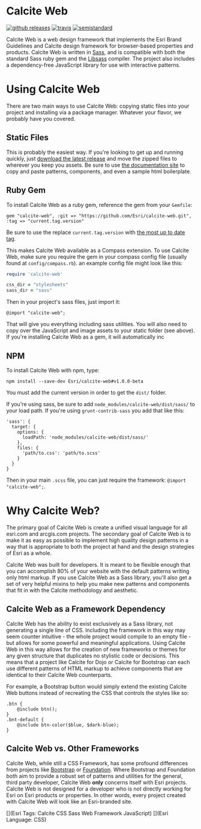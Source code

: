 # Calcite Web

[![github releases][github-img]][github-url] [![travis][travis-img]][travis-url] [![semistandard][semistandard-img]][semistandard-url]

[github-img]: https://img.shields.io/github/release/esri/calcite-web.svg?style=flat-square
[github-url]: https://github.com/Esri/calcite-web/releases
[travis-img]: https://img.shields.io/travis/esri/calcite-web.svg?style=flat-square
[travis-url]: https://travis-ci.org/Esri/calcite-web
[semistandard-img]: https://img.shields.io/badge/code%20style-semistandard-brightgreen.svg?style=flat-square
[semistandard-url]: https://github.com/Flet/semistandard

Calcite Web is a web design framework that implements the Esri Brand Guidelines and Calcite design framework for browser-based properties and products. Calcite Web is written in [Sass](http://sass-lang.com/), and is compatible with both the standard Sass ruby gem and the [Libsass](http://libsass.org/) compiler. The project also includes a dependency-free JavaScript library for use with interactive patterns.

# Using Calcite Web

There are two main ways to use Calcite Web: copying static files into your project and installing via a package manager. Whatever your flavor, we probably have you covered.

## Static Files

This is probably the easiest way. If you're looking to get up and running quickly, just [download the latest release](https://github.com/esri/calcite-web/releases) and move the zipped files to wherever you keep you assets. Be sure to use [the documentation site](http://esri.github.io/calcite-web/) to copy and paste patterns, components, and even a sample html boilerplate.

## Ruby Gem

To install Calcite Web as a ruby gem, reference the gem from your `Gemfile`:

```
gem "calcite-web", :git => "https://github.com/Esri/calcite-web.git", :tag => "current.tag.version"
```

Be sure to use the replace `current.tag.version` with [the most up to date tag](https://github.com/Esri/calcite-web/releases).

This makes Calcite Web available as a Compass extension. To use Calcite Web, make sure you require the gem in your compass config file (usually found at `config/compass.rb`). an example config file might look like this:

```ruby
require 'calcite-web'

css_dir = "stylesheets"
sass_dir = "sass"
```

Then in your project's sass files, just import it:

```
@import "calcite-web";
```

That will give you everything including sass utilities. You will also need to copy over the JavaScript and image assets to your static folder (see above). If you're installing Calcite Web as a gem, it will automatically inc


## NPM

To install Calcite Web with npm, type:

```
npm install --save-dev Esri/calcite-web#v1.0.0-beta
```

You must add the current version in order to get the `dist/` folder.

If you're using sass, be sure to add `node_modules/calcite-web/dist/sass/` to your load path. If you're using `grunt-contrib-sass` you add that like this:

```
'sass': {
  target: {
    options: {
      loadPath: 'node_modules/calcite-web/dist/sass/'
    },
    files: {
      'path/to.css': 'path/to.scss'
    }
  }
}
```

Then in your main `.scss` file, you can just require the framework: `@import "calcite-web";`.


# Why Calcite Web?

The primary goal of Calcite Web is create a unified visual language for all esri.com and arcgis.com projects. The secondary goal of Calcite Web is to make it as easy as possible to implement high quality design patterns in a way that is appropriate to both the project at hand and the design strategies of Esri as a whole.

Calcite Web was built for developers. It is meant to be flexible enough that you can accomplish 80% of your website with the default patterns writing only html markup. If you use Calcite Web as a Sass library, you'll also get a set of very helpful mixins to help you make new patterns and components that fit in with the Calcite methodology and aesthetic.

## Calcite Web as a Framework Dependency

Calcite Web has the ability to exist exclusively as a Sass library, not generating a single line of CSS. Including the framework in this way may seem counter intuitive - the whole project would compile to an empty file - but allows for some powerful and meaningful applications. Using Calcite Web in this way allows for the creation of new frameworks or themes for any given structure that duplicates no stylistic code or decisions. This means that a project like Calcite for Dojo or Calcite for Bootstrap can each use different patterns of HTML markup to achieve components that are identical to their Calcite Web counterparts.

For example, a Bootstrap button would simply extend the existing Calcite Web buttons instead of recreating the CSS that controls the styles like so:

```
.btn {
	@include btn();
}
.bnt-default {
	@include btn-color($blue, $dark-blue);
}
```

## Calcite Web vs. Other Frameworks

Calcite Web, while still a CSS Framework, has some profound  differences from projects like [Bootstrap](http://getbootstrap.com/) or [Foundation](http://foundation.zurb.com/). Where Bootstrap and Foundation both aim to provide a robust set of patterns and utilities for the general, third party developer, Calcite Web **only** concerns itself with Esri projects. Calcite Web is not designed for a developer who is not directly working for Esri on Esri products or properties. In other words, every project created with Calcite Web will look like an Esri-branded site.

[](Esri Tags: Calcite CSS Sass Web Framework JavaScript)
[](Esri Language: CSS)



